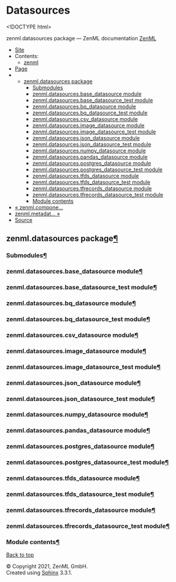 # Datasources

&lt;!DOCTYPE html&gt;

zenml.datasources package — ZenML documentation  [ZenML](https://github.com/zenml-io/zenml/tree/2b2ef42152bc47c393e786e6d22bc48c6db84316/docs/sphinx_docs/_build/html/index.html)

*  [Site](https://github.com/zenml-io/zenml/tree/2b2ef42152bc47c393e786e6d22bc48c6db84316/docs/sphinx_docs/_build/html/index.html)
  * Contents:
    * [zenml](https://github.com/zenml-io/zenml/tree/2b2ef42152bc47c393e786e6d22bc48c6db84316/docs/sphinx_docs/_build/html/modules.html)
*  [Page](zenml.datasources.md)
  * * [zenml.datasources package](zenml.datasources.md)
      * [Submodules](zenml.datasources.md#submodules)
      * [zenml.datasources.base\_datasource module](zenml.datasources.md#zenml-datasources-base-datasource-module)
      * [zenml.datasources.base\_datasource\_test module](zenml.datasources.md#zenml-datasources-base-datasource-test-module)
      * [zenml.datasources.bq\_datasource module](zenml.datasources.md#zenml-datasources-bq-datasource-module)
      * [zenml.datasources.bq\_datasource\_test module](zenml.datasources.md#zenml-datasources-bq-datasource-test-module)
      * [zenml.datasources.csv\_datasource module](zenml.datasources.md#zenml-datasources-csv-datasource-module)
      * [zenml.datasources.image\_datasource module](zenml.datasources.md#zenml-datasources-image-datasource-module)
      * [zenml.datasources.image\_datasource\_test module](zenml.datasources.md#zenml-datasources-image-datasource-test-module)
      * [zenml.datasources.json\_datasource module](zenml.datasources.md#zenml-datasources-json-datasource-module)
      * [zenml.datasources.json\_datasource\_test module](zenml.datasources.md#zenml-datasources-json-datasource-test-module)
      * [zenml.datasources.numpy\_datasource module](zenml.datasources.md#zenml-datasources-numpy-datasource-module)
      * [zenml.datasources.pandas\_datasource module](zenml.datasources.md#zenml-datasources-pandas-datasource-module)
      * [zenml.datasources.postgres\_datasource module](zenml.datasources.md#zenml-datasources-postgres-datasource-module)
      * [zenml.datasources.postgres\_datasource\_test module](zenml.datasources.md#zenml-datasources-postgres-datasource-test-module)
      * [zenml.datasources.tfds\_datasource module](zenml.datasources.md#zenml-datasources-tfds-datasource-module)
      * [zenml.datasources.tfds\_datasource\_test module](zenml.datasources.md#zenml-datasources-tfds-datasource-test-module)
      * [zenml.datasources.tfrecords\_datasource module](zenml.datasources.md#zenml-datasources-tfrecords-datasource-module)
      * [zenml.datasources.tfrecords\_datasource\_test module](zenml.datasources.md#zenml-datasources-tfrecords-datasource-test-module)
      * [Module contents](zenml.datasources.md#module-contents)
* [ « zenml.compone...](zenml.components/zenml.components.transform.md)
* [ zenml.metadat... »](zenml.metadata.md)
*  [Source](https://github.com/zenml-io/zenml/tree/2b2ef42152bc47c393e786e6d22bc48c6db84316/docs/sphinx_docs/_build/html/_sources/zenml.datasources.rst.txt)

## zenml.datasources package[¶](zenml.datasources.md#zenml-datasources-package)

### Submodules[¶](zenml.datasources.md#submodules)

### zenml.datasources.base\_datasource module[¶](zenml.datasources.md#zenml-datasources-base-datasource-module)

### zenml.datasources.base\_datasource\_test module[¶](zenml.datasources.md#zenml-datasources-base-datasource-test-module)

### zenml.datasources.bq\_datasource module[¶](zenml.datasources.md#zenml-datasources-bq-datasource-module)

### zenml.datasources.bq\_datasource\_test module[¶](zenml.datasources.md#zenml-datasources-bq-datasource-test-module)

### zenml.datasources.csv\_datasource module[¶](zenml.datasources.md#zenml-datasources-csv-datasource-module)

### zenml.datasources.image\_datasource module[¶](zenml.datasources.md#zenml-datasources-image-datasource-module)

### zenml.datasources.image\_datasource\_test module[¶](zenml.datasources.md#zenml-datasources-image-datasource-test-module)

### zenml.datasources.json\_datasource module[¶](zenml.datasources.md#zenml-datasources-json-datasource-module)

### zenml.datasources.json\_datasource\_test module[¶](zenml.datasources.md#zenml-datasources-json-datasource-test-module)

### zenml.datasources.numpy\_datasource module[¶](zenml.datasources.md#zenml-datasources-numpy-datasource-module)

### zenml.datasources.pandas\_datasource module[¶](zenml.datasources.md#zenml-datasources-pandas-datasource-module)

### zenml.datasources.postgres\_datasource module[¶](zenml.datasources.md#zenml-datasources-postgres-datasource-module)

### zenml.datasources.postgres\_datasource\_test module[¶](zenml.datasources.md#zenml-datasources-postgres-datasource-test-module)

### zenml.datasources.tfds\_datasource module[¶](zenml.datasources.md#zenml-datasources-tfds-datasource-module)

### zenml.datasources.tfds\_datasource\_test module[¶](zenml.datasources.md#zenml-datasources-tfds-datasource-test-module)

### zenml.datasources.tfrecords\_datasource module[¶](zenml.datasources.md#zenml-datasources-tfrecords-datasource-module)

### zenml.datasources.tfrecords\_datasource\_test module[¶](zenml.datasources.md#zenml-datasources-tfrecords-datasource-test-module)

### Module contents[¶](zenml.datasources.md#module-contents)

 [Back to top](zenml.datasources.md)

 © Copyright 2021, ZenML GmbH.  
 Created using [Sphinx](http://sphinx-doc.org/) 3.3.1.  


